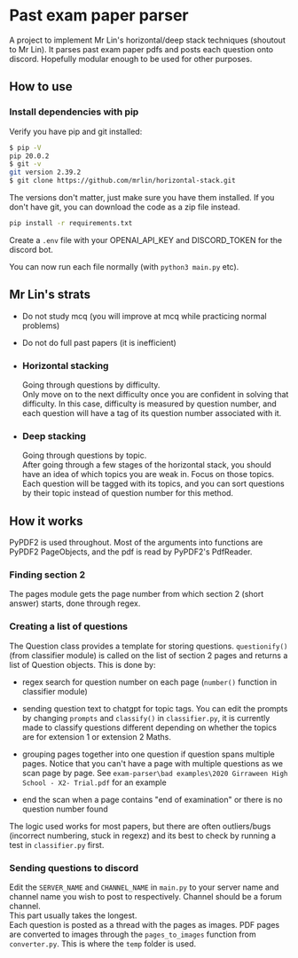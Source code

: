 # Past exam paper parser

A project to implement Mr Lin's horizontal/deep stack techniques (shoutout to Mr Lin). It parses past exam paper pdfs and posts each question onto discord. Hopefully modular enough to be used for other purposes.  

## How to use

### Install dependencies with pip

Verify you have pip and git installed:

``` bash
$ pip -V 
pip 20.0.2
$ git -v
git version 2.39.2
$ git clone https://github.com/mrlin/horizontal-stack.git
```

The versions don't matter, just make sure you have them installed. If you don't have git, you can download the code as a zip file instead.

``` bash
pip install -r requirements.txt
```

Create a `.env` file with your OPENAI_API_KEY and DISCORD_TOKEN for the discord bot.

You can now run each file normally (with `python3 main.py` etc).

## Mr Lin's strats

- Do not study mcq (you will improve at mcq while practicing normal problems)  

- Do not do full past papers (it is inefficient)

- ### Horizontal stacking

    Going through questions by difficulty.  
    Only move on to the next difficulty once you are confident in solving that difficulty. In this case, difficulty is measured by question number, and each question will have a tag of its question number associated with it.

- ### Deep stacking

    Going through questions by topic.  
    After going through a few stages of the horizontal stack, you should have an idea of which topics you are weak in. Focus on those topics.  
    Each question will be tagged with its topics, and you can sort questions by their topic instead of question number for this method.

## How it works

PyPDF2 is used throughout. Most of the arguments into functions are PyPDF2 PageObjects, and the pdf is read by PyPDF2's PdfReader.

### Finding section 2

The pages module gets the page number from which section 2 (short answer) starts, done through regex.

### Creating a list of questions

The Question class provides a template for storing questions. `questionify()` (from classifier module) is called on the list of section 2 pages and returns a list of Question objects. This is done by:  

- regex search for question number on each page (`number()` function in classifier module)

- sending question text to chatgpt for topic tags. You can edit the prompts by changing `prompts` and `classify()` in `classifier.py`, it is currently made to classify questions different depending on whether the topics are for extension 1 or extension 2 Maths.

- grouping pages together into one question if question spans multiple pages. Notice that you can't have a page with multiple questions as we scan page by page. See `exam-parser\bad examples\2020 Girraween High School - X2- Trial.pdf` for an example

- end the scan when a page contains "end of examination" or there is no question number found

The logic used works for most papers, but there are often outliers/bugs (incorrect numbering, stuck in regexz) and its best to check by running a test in `classifier.py` first.

### Sending questions to discord

Edit the `SERVER_NAME` and `CHANNEL_NAME` in `main.py` to your server name and channel name you wish to post to respectively. Channel should be a forum channel.  
This part usually takes the longest.  
Each question is posted as a thread with the pages as images. PDF pages are converted to images through the `pages_to_images` function from `converter.py`. This is where the `temp` folder is used.